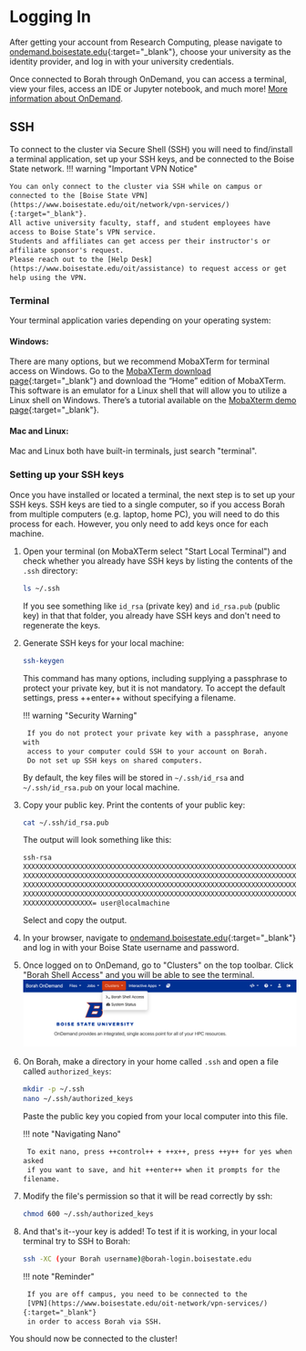 # Logging In
After getting your account from Research Computing, please navigate to
[ondemand.boisestate.edu](https://ondemand.boisestate.edu){:target="_blank"}, choose your
university as the identity provider, and log in with your university
credentials.

Once connected to Borah through OnDemand, you can access a terminal, view your
files, access an IDE or Jupyter notebook, and much more!
[More information about OnDemand](open_ondemand.md).

## SSH
To connect to the cluster via Secure Shell (SSH) you will need to find/install
a terminal application, set up your SSH keys, and be connected to the Boise
State network.
!!! warning "Important VPN Notice"

    You can only connect to the cluster via SSH while on campus or connected to the [Boise State VPN](https://www.boisestate.edu/oit/network/vpn-services/){:target="_blank"}.
    All active university faculty, staff, and student employees have access to Boise State’s VPN service.
    Students and affiliates can get access per their instructor's or affiliate sponsor's request.
    Please reach out to the [Help Desk](https://www.boisestate.edu/oit/assistance) to request access or get help using the VPN.

### Terminal
Your terminal application varies depending on your operating system:

#### Windows:

There are many options, but we recommend MobaXTerm for terminal access on Windows.
Go to the [MobaXTerm download page](https://mobaxterm.mobatek.net/download.html){:target="_blank"} and download the “Home” edition of MobaXTerm.
This software is an emulator for a Linux shell that will allow you to utilize a Linux shell on Windows.
There’s a tutorial available on the [MobaXterm demo page](https://mobaxterm.mobatek.net/demo.html){:target="_blank"}.

#### Mac and Linux:

Mac and Linux both have built-in terminals, just search "terminal".

### Setting up your SSH keys
Once you have installed or located a terminal, the next step is to set up
your SSH keys.
SSH keys are tied to a single computer, so if you access Borah from multiple
computers (e.g. laptop, home PC), you will need to do this process for each.
However, you only need to add keys once for each machine.

1. Open your terminal (on MobaXTerm select "Start Local Terminal") and check
whether you already have SSH keys by listing the contents of the `.ssh` directory:
    ```bash
    ls ~/.ssh
    ```
    If you see something like `id_rsa` (private key) and `id_rsa.pub` (public
    key) in that that folder, you already have SSH keys and don't need to
    regenerate the keys.

2. Generate SSH keys for your local machine:
    ```bash
    ssh-keygen
    ```
    This command has many options, including supplying a passphrase to protect
    your private key, but it is not mandatory. To accept the default settings,
    press ++enter++ without specifying a filename.

    !!! warning "Security Warning"

        If you do not protect your private key with a passphrase, anyone with
        access to your computer could SSH to your account on Borah.
        Do not set up SSH keys on shared computers.

    By default, the key files will be stored in `~/.ssh/id_rsa` and
    `~/.ssh/id_rsa.pub` on your local machine.

3. Copy your public key. Print the contents of your public key:
    ```bash
    cat ~/.ssh/id_rsa.pub
    ```
    The output will look something like this:
    ```
    ssh-rsa XXXXXXXXXXXXXXXXXXXXXXXXXXXXXXXXXXXXXXXXXXXXXXXXXXXXXXXXXXXXXXXXXXX
    XXXXXXXXXXXXXXXXXXXXXXXXXXXXXXXXXXXXXXXXXXXXXXXXXXXXXXXXXXXXXXXXXXXXXXXXXXX
    XXXXXXXXXXXXXXXXXXXXXXXXXXXXXXXXXXXXXXXXXXXXXXXXXXXXXXXXXXXXXXXXXXXXXXXXXXX
    XXXXXXXXXXXXXXXXXXXXXXXXXXXXXXXXXXXXXXXXXXXXXXXXXXXXXXXXXXXXXXXXXXXXXXXXXXX
    XXXXXXXXXXXXXXXXX= user@localmachine
    ```
    Select and copy the output.

4. In your browser, navigate to [ondemand.boisestate.edu](https://ondemand.boisestate.edu){:target="_blank"} and log in with your Boise State username and password.

5. Once logged on to OnDemand, go to "Clusters" on the top toolbar.
    Click "Borah Shell Access" and you will be able to see the terminal.
    ![Screenshot of ondemand dashboard showing clusters tab](images/ood-dash-shell.png "Screenshot of ondemand dashboard showing clusters tab")

6. On Borah, make a directory in your home called `.ssh` and open a
    file called `authorized_keys`:
    ```bash
    mkdir -p ~/.ssh
    nano ~/.ssh/authorized_keys
    ```
    Paste the public key you copied from your local computer into this file.

    !!! note "Navigating Nano"

        To exit nano, press ++control++ + ++x++, press ++y++ for yes when asked
        if you want to save, and hit ++enter++ when it prompts for the filename.

7. Modify the file's permission so that it will be read correctly by ssh:
    ```bash
    chmod 600 ~/.ssh/authorized_keys
    ```

8. And that's it--your key is added! To test if it is working, in your local
    terminal try to SSH to Borah:
    ```bash
    ssh -XC (your Borah username)@borah-login.boisestate.edu
    ```

    !!! note "Reminder"

        If you are off campus, you need to be connected to the
        [VPN](https://www.boisestate.edu/oit-network/vpn-services/){:target="_blank"}
        in order to access Borah via SSH.

You should now be connected to the cluster!
